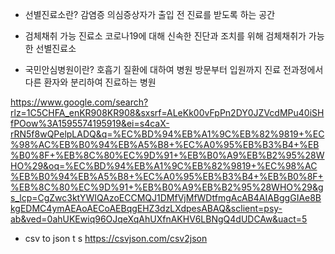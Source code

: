 * 선별진료소란?
 감염증 의심증상자가 출입 전 진료를 받도록 하는 공간

* 검체채취 가능 진료소
  코로나19에 대해 신속한 진단과 조치를 위해 검체채취가 가능한 선별진료소

* 국민안심병원이란?
  호흡기 질환에 대하여 병원 방문부터 입원까지 진료 전과정에서 다른 환자와 분리하여 진료하는 병원

https://www.google.com/search?rlz=1C5CHFA_enKR908KR908&sxsrf=ALeKk00vFpPn2DY0JZVcdMPu40iSHfPOow%3A1595574195919&ei=s4caX-rRN5f8wQPelpLADQ&q=%EC%BD%94%EB%A1%9C%EB%82%9819+%EC%98%AC%EB%B0%94%EB%A5%B8+%EC%A0%95%EB%B3%B4+%EB%B0%8F+%EB%8C%80%EC%9D%91+%EB%B0%A9%EB%B2%95%28WHO%29&oq=%EC%BD%94%EB%A1%9C%EB%82%9819+%EC%98%AC%EB%B0%94%EB%A5%B8+%EC%A0%95%EB%B3%B4+%EB%B0%8F+%EB%8C%80%EC%9D%91+%EB%B0%A9%EB%B2%95%28WHO%29&gs_lcp=CgZwc3ktYWIQAzoECCMQJ1DMfVjMfWDtfmgAcAB4AIABggGIAe8BkgEDMC4ymAEAoAECoAEBqgEHZ3dzLXdpesABAQ&sclient=psy-ab&ved=0ahUKEwiq96OJqeXqAhUXfnAKHV6LBNgQ4dUDCAw&uact=5


* csv to json
t s
https://csvjson.com/csv2json